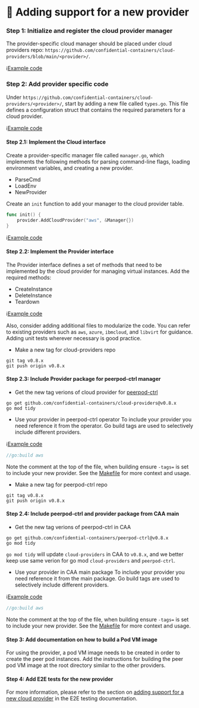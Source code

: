 # :memo: Adding support for a new provider

### Step 1: Initialize and register the cloud provider manager

The provider-specific cloud manager should be placed under cloud providers repo: `https://github.com/confidential-containers/cloud-providers/blob/main/<provider>/`.

:information_source:[Example code](https://github.com/confidential-containers/cloud-providers/blob/main/aws)

### Step 2: Add provider specific code

Under `https://github.com/confidential-containers/cloud-providers/<provider>/`, start by adding a new file called `types.go`. This file defines a configuration struct that contains the required parameters for a cloud provider.

:information_source:[Example code](https://github.com/confidential-containers/cloud-providers/blob/main/aws/types.go)

#### Step 2.1: Implement the Cloud interface

Create a provider-specific manager file called `manager.go`, which implements the following methods for parsing command-line flags, loading environment variables, and creating a new provider.

- ParseCmd
- LoadEnv
- NewProvider

Create an `init` function to add your manager to the cloud provider table.

```go
func init() {
	provider.AddCloudProvider("aws", &Manager{})
}
```

:information_source:[Example code](https://github.com/confidential-containers/cloud-providers/blob/main/aws/manager.go)

#### Step 2.2: Implement the Provider interface

The Provider interface defines a set of methods that need to be implemented by the cloud provider for managing virtual instances. Add the required methods:

 - CreateInstance
 - DeleteInstance
 - Teardown

:information_source:[Example code](https://github.com/confidential-containers/cloud-providers/blob/main/aws/provider.go#L76-L175)

Also, consider adding additional files to modularize the code. You can refer to existing providers such as `aws`, `azure`, `ibmcloud`, and `libvirt` for guidance. Adding unit tests wherever necessary is good practice.

- Make a new tag for cloud-providers repo
```
git tag v0.8.x
git push origin v0.8.x
```

#### Step 2.3: Include Provider package for peerpod-ctrl manager
- Get the new tag verions of cloud provider for [peerpod-ctrl](https://github.com/confidential-containers/peerpod-ctrl)
```
go get github.com/confidential-containers/cloud-providers@v0.8.x
go mod tidy
```
- Use your provider in peerpod-ctrl operator
To include your provider you need reference it from the operator. Go build tags are used to selectively include different providers.

:information_source:[Example code](https://github.com/confidential-containers/peerpod-ctrl/blob/main/controllers/aws.go)

```go
//go:build aws
```
Note the comment at the top of the file, when building ensure `-tags=` is set to include your new provider. See the [Makefile](https://github.com/confidential-containers/peerpod-ctrl/blob/main/Makefile#L66) for more context and usage.
- Make a new tag for peerpod-ctrl repo
```
git tag v0.8.x
git push origin v0.8.x
```

#### Step 2.4: Include peerpod-ctrl and provider package from CAA main
- Get the new tag verions of peerpod-ctrl in CAA
```
go get github.com/confidential-containers/peerpod-ctrl@v0.8.x
go mod tidy
```
`go mod tidy` will update `cloud-providers` in CAA to `v0.8.x`, and we better keep use same verion for go mod `cloud-providers` and `peerpod-ctrl`.

- Use your provider in CAA main package
To include your provider you need reference it from the main package. Go build tags are used to selectively include different providers.

:information_source:[Example code](https://github.com/confidential-containers/cloud-api-adaptor/blob/main/cmd/cloud-api-adaptor/aws.go)

```go
//go:build aws
```
Note the comment at the top of the file, when building ensure `-tags=` is set to include your new provider. See the [Makefile](https://github.com/confidential-containers/cloud-api-adaptor/blob/main/Makefile#L26) for more context and usage.

#### Step 3: Add documentation on how to build a Pod VM image

For using the provider, a pod VM image needs to be created in order to create the peer pod instances. Add the instructions for building the peer pod VM image at the root directory similar to the other providers.

#### Step 4: Add E2E tests for the new provider

For more information, please refer to the section on [adding support for a new cloud provider](../test/e2e/README.md#adding-support-for-a-new-cloud-provider) in the E2E testing documentation.
